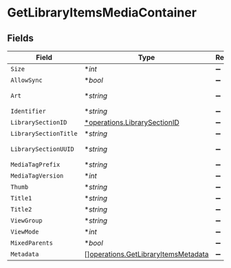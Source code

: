 # GetLibraryItemsMediaContainer


## Fields

| Field                                                                                      | Type                                                                                       | Required                                                                                   | Description                                                                                | Example                                                                                    |
| ------------------------------------------------------------------------------------------ | ------------------------------------------------------------------------------------------ | ------------------------------------------------------------------------------------------ | ------------------------------------------------------------------------------------------ | ------------------------------------------------------------------------------------------ |
| `Size`                                                                                     | **int*                                                                                     | :heavy_minus_sign:                                                                         | N/A                                                                                        | 70                                                                                         |
| `AllowSync`                                                                                | **bool*                                                                                    | :heavy_minus_sign:                                                                         | N/A                                                                                        | true                                                                                       |
| `Art`                                                                                      | **string*                                                                                  | :heavy_minus_sign:                                                                         | N/A                                                                                        | /:/resources/movie-fanart.jpg                                                              |
| `Identifier`                                                                               | **string*                                                                                  | :heavy_minus_sign:                                                                         | N/A                                                                                        | com.plexapp.plugins.library                                                                |
| `LibrarySectionID`                                                                         | [*operations.LibrarySectionID](../../models/operations/librarysectionid.md)                | :heavy_minus_sign:                                                                         | N/A                                                                                        |                                                                                            |
| `LibrarySectionTitle`                                                                      | **string*                                                                                  | :heavy_minus_sign:                                                                         | N/A                                                                                        | Movies                                                                                     |
| `LibrarySectionUUID`                                                                       | **string*                                                                                  | :heavy_minus_sign:                                                                         | N/A                                                                                        | 322a231a-b7f7-49f5-920f-14c61199cd30                                                       |
| `MediaTagPrefix`                                                                           | **string*                                                                                  | :heavy_minus_sign:                                                                         | N/A                                                                                        | /system/bundle/media/flags/                                                                |
| `MediaTagVersion`                                                                          | **int*                                                                                     | :heavy_minus_sign:                                                                         | N/A                                                                                        | 1701731894                                                                                 |
| `Thumb`                                                                                    | **string*                                                                                  | :heavy_minus_sign:                                                                         | N/A                                                                                        | /:/resources/movie.png                                                                     |
| `Title1`                                                                                   | **string*                                                                                  | :heavy_minus_sign:                                                                         | N/A                                                                                        | Movies                                                                                     |
| `Title2`                                                                                   | **string*                                                                                  | :heavy_minus_sign:                                                                         | N/A                                                                                        | Recently Released                                                                          |
| `ViewGroup`                                                                                | **string*                                                                                  | :heavy_minus_sign:                                                                         | N/A                                                                                        | movie                                                                                      |
| `ViewMode`                                                                                 | **int*                                                                                     | :heavy_minus_sign:                                                                         | N/A                                                                                        | 65592                                                                                      |
| `MixedParents`                                                                             | **bool*                                                                                    | :heavy_minus_sign:                                                                         | N/A                                                                                        | true                                                                                       |
| `Metadata`                                                                                 | [][operations.GetLibraryItemsMetadata](../../models/operations/getlibraryitemsmetadata.md) | :heavy_minus_sign:                                                                         | N/A                                                                                        |                                                                                            |